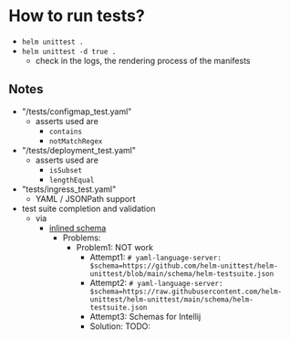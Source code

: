 # How to run tests?
* `helm unittest .`
* `helm unittest -d true .`
  * check in the logs, the rendering process of the manifests

## Notes
* "/tests/configmap_test.yaml"
  * asserts used are
    * `contains`
    * `notMatchRegex`
* "/tests/deployment_test.yaml"
  * asserts used are
    * `isSubset`
    * `lengthEqual`
* "tests/ingress_test.yaml"
  * YAML / JSONPath support
* test suite completion and validation
  * via
    * [inlined schema](https://github.com/redhat-developer/yaml-language-server?tab=readme-ov-file#using-inlined-schema)
      * Problems:
        * Problem1: NOT work
          * Attempt1: `# yaml-language-server: $schema=https://github.com/helm-unittest/helm-unittest/blob/main/schema/helm-testsuite.json`
          * Attempt2: `# yaml-language-server: $schema=https://raw.githubusercontent.com/helm-unittest/helm-unittest/main/schema/helm-testsuite.json`
          * Attempt3: Schemas for Intellij
          * Solution: TODO: